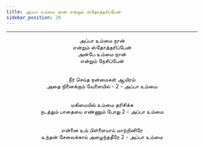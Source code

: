 ```yaml
---
title: அப்பா உம்மை நான் என்றும் ஸ்தோத்தரிப்பேன்
sidebar_position: 20
---
```


---
<center>
அப்பா உம்மை நான்<br/>
என்றும் ஸ்தோத்தரிப்பேன்<br/>
அன்பே உம்மை நான்<br/>
என்றும் நேசிப்பேன்<br/><br/>

நீர் செய்த நன்மைகள் ஆயிரம்<br/>
அதை நினைக்கும் வேளையில்   - 2 - அப்பா உம்மை<br/><br/>

மகிமையில் உம்மை தரிசிக்க<br/>
நடத்தும் பாதையை எண்ணும் போது     2 - அப்பா உம்மை<br/><br/>

என்னை உம் பிள்ளையாய் மாற்றினிரே<br/>
உந்தன் சேவைக்காய் அழைந்ததீரே     2 - அப்பா உம்மை
</center>